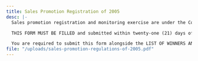 ```yaml
---
title: Sales Promotion Registration of 2005
desc: |-
  Sales promotion registration and monitoring exercise are under the Consumer Protection Sales Promotion and Regulations, 2005.

  THIS FORM MUST BE FILLED and submitted within twenty-one (21) days of completion of the promotion

  You are required to submit this form alongside the LIST OF WINNERS AND THEIR TELEPHONE NUMBERS/CONTACT DETAILS
file: "/uploads/sales-promotion-regulations-of-2005.pdf"
---
```


